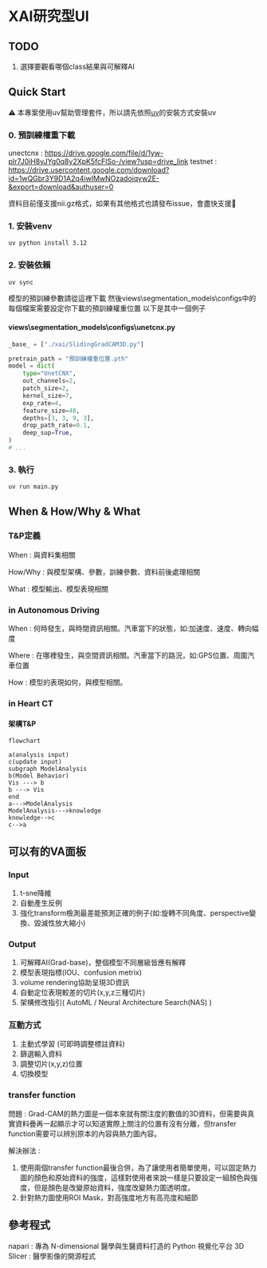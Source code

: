 # XAI研究型UI

## TODO

1. 選擇要觀看哪個class結果與可解釋AI

## Quick Start

⚠️ 本專案使用uv幫助管理套件，所以請先依照[uv](https://github.com/astral-sh/uv)的安裝方式安裝uv

### 0. 預訓練權重下載

unectcnx : https://drive.google.com/file/d/1yw-pIr7J0iH8vJYg0q8y2XpK5fcFlSo-/view?usp=drive_link
testnet : https://drive.usercontent.google.com/download?id=1wQGbr3Y9D1A2q4iwIMwNOzadoiqyw2E-&export=download&authuser=0 

資料目前僅支援nii.gz格式，如果有其他格式也請發布issue，會盡快支援🤡

### 1. 安裝venv

```bash
uv python install 3.12
```

### 2. 安裝依賴

```bash
uv sync
```

模型的預訓練參數請從這裡下載
然後views\segmentation_models\configs中的每個檔案需要設定你下載的預訓練權重位置
以下是其中一個例子

#### views\segmentation_models\configs\unetcnx.py

```python
_base_ = ["./xai/SlidingGradCAM3D.py"]

pretrain_path = "預訓練權重位置.pth"
model = dict(
    type="UnetCNX",
    out_channels=2,
    patch_size=2,
    kernel_size=7,
    exp_rate=4,
    feature_size=48,
    depths=[3, 3, 9, 3],
    drop_path_rate=0.1,
    deep_sup=True,
)
# ...
```

### 3. 執行

```bash
uv run main.py
```

## When & How/Why & What

### T&P定義

When : 與資料集相關

How/Why : 與模型架構、參數，訓練參數、資料前後處理相關

What : 模型輸出、模型表現相關

### in Autonomous Driving

When : 何時發生，與時間資訊相關。汽車當下的狀態，如:加速度、速度、轉向幅度

Where : 在哪裡發生，與空間資訊相關。汽車當下的路況，如:GPS位置、周圍汽車位置

How : 模型的表現如何，與模型相關。

### in Heart CT 


#### 架構T&P 

```mermaid
flowchart

a(analysis input)
c(update input)
subgraph ModelAnalysis
b(Model Behavior)
Vis ---> b
b ---> Vis
end
a--->ModelAnalysis
ModelAnalysis--->knowledge
knowledge-->c
c-->a
```

## 可以有的VA面板


### Input

1. t-sne降維
2. 自動產生反例
3. 強化transform檢測最差能預測正確的例子(如:旋轉不同角度、perspective變換、毀滅性放大縮小)

### Output

1. 可解釋AI(Grad-base)，整個模型不同層級皆應有解釋
2. 模型表現指標(IOU、confusion metrix)
3. volume rendering協助呈現3D資訊
4. 自動定位表現較差的切片(x,y,z三種切片)
5. 架構修改指引( AutoML / Neural Architecture Search(NAS) )

### 互動方式

1. 主動式學習 (可即時調整標註資料)
2. 篩選輸入資料
3. 調整切片(x,y,z)位置
4. 切換模型

### transfer function

問題 : 
Grad-CAM的熱力圖是一個本來就有關注度的數值的3D資料，但需要與真實資料疊再一起顯示才可以知道實際上關注的位置有沒有分離，但transfer function需要可以辨別原本的內容與熱力圖內容。

解決辦法 : 
1. 使用兩個transfer function最後合併，為了讓使用者簡單使用，可以固定熱力圖的顏色和原始資料的強度，這樣對使用者來說一樣是只要設定一組顏色與強度，但是顏色是改變原始資料，強度改變熱力圖透明度。
2. 針對熱力圖使用ROI Mask，對高強度地方有高亮度和細節


## 參考程式

napari : 專為 N-dimensional 醫學與生醫資料打造的 Python 視覺化平台
3D Slicer : 醫學影像的開源程式
